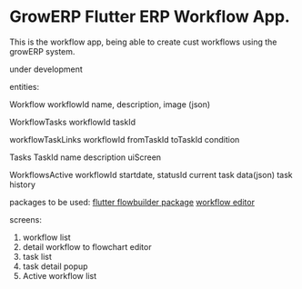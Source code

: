 # GrowERP Flutter ERP Workflow App.

This is the workflow app, being able to create cust workflows using the growERP system.

under development


entities:

Workflow
	workflowId
	name,
	description,
	image (json)

WorkflowTasks
	workflowId
    taskId
	
workflowTaskLinks
	workflowId
	fromTaskId
	toTaskId
    condition
	
Tasks
	TaskId
	name
    description
	uiScreen

	
WorkflowsActive
	workflowId
    startdate,
    statusId
	current task
	data(json)
	task history
	
packages to be used:
[flutter flowbuilder package](https://pub.dev/packages/flow_builder)
[workflow editor](https://github.com/alnitak/flutter_flow_chart)

screens:

1. workflow list
2. detail workflow to flowchart editor
3. task list
4. task detail popup
5. Active workflow list

